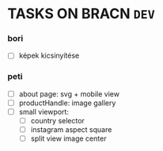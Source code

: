 # TASKS ON BRACN `DEV`

### bori
- [ ] képek kicsinyítése

### peti
- [ ] about page: svg + mobile view
- [ ] productHandle: image gallery
- [ ] small viewport:
  - [ ] country selector
  - [ ] instagram aspect square
  - [ ] split view image center
